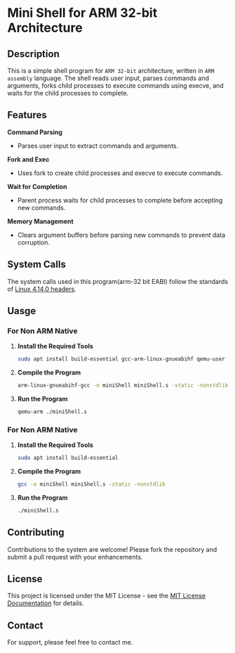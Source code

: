 # Mini Shell for ARM 32-bit Architecture

## Description
This is a simple shell program for `ARM 32-bit` architecture, written in `ARM assembly` language. The shell reads user input, parses commands and arguments, forks child processes to execute commands using execve, and waits for the child processes to complete.


## Features

**Command Parsing**
- Parses user input to extract commands and arguments.
 
**Fork and Exec**
- Uses fork to create child processes and execve to execute commands.

**Wait for Completion**
- Parent process waits for child processes to complete before accepting new commands.
  
**Memory Management**
- Clears argument buffers before parsing new commands to prevent data corruption.

## System Calls
The system calls used in this program(arm-32 bit EABI) follow the standards of [Linux 4.14.0 headers](https://chromium.googlesource.com/chromiumos/docs/+/master/constants/syscalls.md#arm-32_bit_EABI).

  
## Uasge

### For Non ARM Native

1. **Install the Required Tools**
   ```bash
   sudo apt install build-essential gcc-arm-linux-gnueabihf qemu-user
   ```
2. **Compile the Program**
   ```bash
   arm-linux-gnueabihf-gcc -o miniShell miniShell.s -static -nonstdlib
   ```
3. **Run the Program**
   ```bash
   qemu-arm ./miniShell.s
   ```

   
### For Non ARM Native

1. **Install the Required Tools**
   ```bash
   sudo apt install build-essential
   ```
2. **Compile the Program**
   ```bash
   gcc -o miniShell miniShell.s -static -nonstdlib
   ```
3. **Run the Program**
   ```bash
   ./miniShell.s
   ```


## Contributing
Contributions to the system are welcome! Please fork the repository and submit a pull request with your enhancements.

## License
This project is licensed under the MIT License - see the [MIT License Documentation](https://opensource.org/licenses/MIT) for details.

## Contact
For support, please feel free to contact me.
